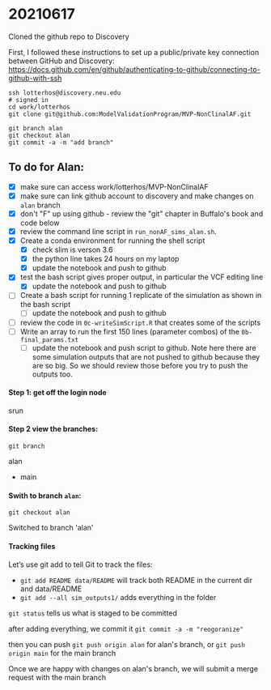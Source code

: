 # 20210617 

Cloned the github repo to Discovery

First, I followed these instructions to set up a public/private key connection between GitHub and Discovery: https://docs.github.com/en/github/authenticating-to-github/connecting-to-github-with-ssh 

```
ssh lotterhos@discovery.neu.edu
# signed in
cd work/lotterhos
git clone git@github.com:ModelValidationProgram/MVP-NonClinalAF.git

git branch alan
git checkout alan
git commit -a -m "add branch"
```

## To do for Alan:
- [x] make sure can access work/lotterhos/MVP-NonClinalAF
- [x] make sure can link github account to discovery and make changes on `alan` branch
- [x] don't "F" up using github - review the "git" chapter in Buffalo's book and code below
- [x] review the command line script in `run_nonAF_sims_alan.sh`. 
- [x] Create a conda environment for running the shell script
    - [x] check slim is verson 3.6
    - [x] the python line takes 24 hours on my laptop
    - [x] update the notebook and push to github
- [x] test the bash script gives proper output, in particular the VCF editing line
    - [x] update the notebook and push to github
- [ ] Create a bash script for running 1 replicate of the simulation as shown in the bash script
    - [ ] update the notebook and push to github
- [ ] review the code in `0c-writeSimScript.R` that creates some of the scripts
- [ ] Write an array to run the first 150 lines (parameter combos) of the `0b-final_params.txt`
    - [ ] update the notebook and push script to github. Note here there are some simulation outputs that are not pushed to github because they are so big. So we should review those before you try to push the outputs too.

#### Step 1: get off the login node

srun

#### Step 2 view the branches:

`git branch` 

alan

* main

#### Swith to branch `alan`:

`git checkout alan` 

Switched to branch 'alan'


#### Tracking files

Let’s use git add to tell Git to track the files:
* `git add README data/README` will track both README in the current dir and data/README
* `git add --all sim_outputs1/` adds everything in the folder

`git status` tells us what is staged to be committed

after adding everything, we commit it `git commit -a -m "reogoranize"`

then you can push `git push origin alan` for alan's branch, or  `git push origin main` for the main branch

Once we are happy with changes on alan's branch, we will submit a merge request with the main branch
